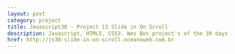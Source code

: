 ```yaml
---
layout: post
category: project
title: Javascript30 - Project 13 Slide in On Scroll
description: Javascript, HTML5, CSS3. Wes Bos project's of the 30 days with Javascript Vanilla.
href: http://js30-slide-in-on-scroll.oceanoweb.com.br
---
```

